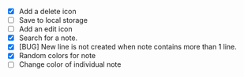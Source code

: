 - [X] Add a delete icon
- [ ] Save to local storage
- [ ] Add an edit icon
- [X] Search for a note.
- [X] [BUG] New line is not created when note contains more than 1 line.
- [X] Random colors for note
- [ ] Change color of individual note